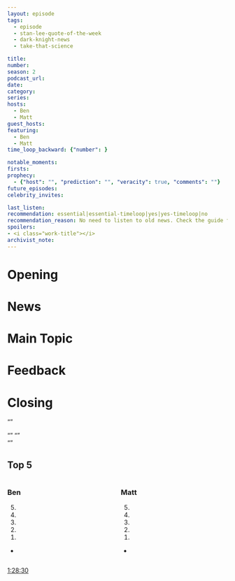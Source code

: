 ```yaml
---
layout: episode
tags:
  - episode
  - stan-lee-quote-of-the-week
  - dark-knight-news 
  - take-that-science

title: 
number: 
season: 2
podcast_url: 
date: 
category: 
series: 
hosts:
  - Ben
  - Matt
guest_hosts:
featuring:
  - Ben
  - Matt
time_loop_backward: {"number": }

notable_moments:
firsts: 
prophecy: 
  - {"host": "", "prediction": "", "veracity": true, "comments": ""}
future_episodes: 
celebrity_invites: 

last_listen: 
recommendation: essential|essential-timeloop|yes|yes-timeloop|no
recommendation_reason: No need to listen to old news. Check the guide for what's interesting in hindsight.|Any notable feedback is included in the guide.
spoilers: 
- <i class="work-title"></i>
archivist_note: 
---
```

# Opening


# News


# Main Topic


# Feedback


# Closing



<q class="archivist inline"></q>

<div class="quote">
  <span class="quote-context is-size-6"></span>
  <q class="ben"></q>
  <q class="matt"></q>
</div>

<div class="quote">
  <q data-name=""></q>
</div>

<div class="top-five">
  <h2 class="has-text-centered">Top 5 </h2>
  <div class="columns">
    <div class="column ben">
      <h3>Ben</h3>
      <ol reversed>
        <li>
        <li>
        <li>
        <li>
        <li>
      </ol>
      <ul class="runner-ups">
        <li>
      </ul>
    </div>
    <div class="column matt">
      <h3>Matt</h3>
      <ol reversed>
        <li>
        <li>
        <li>
        <li>
        <li>
      </ol>
      <ul class="runner-ups">
        <li>
      </ul>
    </div>
  </div>
</div>

<i class="work-title"></i>

<a class="timestamp tag is-medium is-rounded is-primary" href="/#t=1:28:30">1:28:30</a>